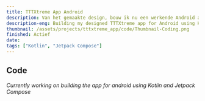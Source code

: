 ```yaml
---
title: TTTXtreme App Android
description: Van het gemaakte design, bouw ik nu een werkende Android app d.m.v. Kotlin en Jetpack Compose.
description-eng: Building my designed TTTXtreme app for Android using Kotlin and Jetpack Compose.
thumbnail: /assets/projects/tttxtreme_app/code/Thumbnail-Coding.png
finished: Actief
date: 
tags: ["Kotlin", "Jetpack Compose"]
---
```


## Code
*Currently working on building the app for android using Kotlin and Jetpack Compose*